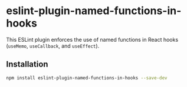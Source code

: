# eslint-plugin-named-functions-in-hooks

This ESLint plugin enforces the use of named functions in React hooks (`useMemo`, `useCallback`, and `useEffect`).

## Installation

```bash
npm install eslint-plugin-named-functions-in-hooks --save-dev
